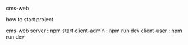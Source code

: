cms-web

how to start project

cms-web
server : npm start
client-admin : npm run dev
client-user : npm run dev
